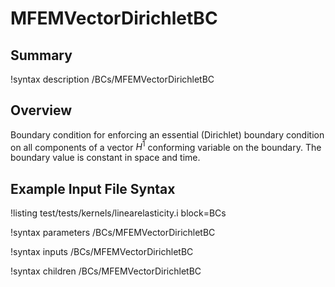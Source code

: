 # MFEMVectorDirichletBC

## Summary

!syntax description /BCs/MFEMVectorDirichletBC

## Overview

Boundary condition for enforcing an essential (Dirichlet) boundary condition on all components of a
vector $H^1$ conforming variable on the boundary. The boundary value is constant in space and time.

## Example Input File Syntax

!listing test/tests/kernels/linearelasticity.i block=BCs

!syntax parameters /BCs/MFEMVectorDirichletBC

!syntax inputs /BCs/MFEMVectorDirichletBC

!syntax children /BCs/MFEMVectorDirichletBC
